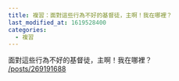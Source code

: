 ```yaml
---
title: 複習：面對這些行為不好的基督徒，主啊！我在哪裡？
last_modified_at: 1619528400
categories:
  - 複習
---
```


<p>面對這些行為不好的基督徒，主啊！我在哪裡？<br>
<a href="/posts/269191688" target="_blank">/posts/269191688</a></p>

<p>&nbsp;</p>

